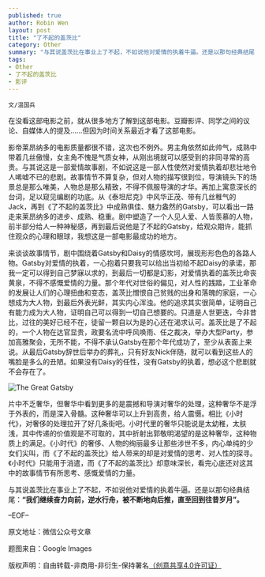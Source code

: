 ```yaml
---
published: true
author: Robin Wen
layout: post
title: "了不起的盖茨比"
category: Other
summary: "与其说盖茨比在事业上了不起，不如说他对爱情的执着牛逼。还是以那句经典结尾：“我们继续奋力向前，逆水行舟，被不断地向后推，直至回到往昔岁月”。"
tags: 
- Other
- 了不起的盖茨比
- 影评
---
```


`文/温国兵`

在没看这部电影之前，就从很多地方了解到这部电影。豆瓣影评、同学之间的议论、自媒体人的提及……但因为时间关系最近才看了这部电影。

影帝莱昂纳多的电影质量都很不错，这次也不例外。男主角依然如此帅气，成熟中带着几丝傲慢，女主角不愧是气质女神，从刚出境就可以感受到的非同寻常的高贵。与其说这是一部爱情故事剧，不如说这是一部人性使然对爱情执着却悲壮地令人唏嘘不已的悲剧。故事情节不算复杂，但对人物的描写很到位，导演镜头下的场景总是那么唯美，人物总是那么精致，不得不佩服导演的才华。再加上寓意深长的台词，足以窥见编剧的功底。从《泰坦尼克》中风华正茂、带有几丝稚气的Jack，再到《了不起的盖茨比》中成熟俱佳、魅力盎然的Gatsby，可以看出一路走来莱昂纳多的进步、成熟、稳重。剧中塑造了一个人见人爱、人皆羡慕的人物，前半部分给人一种神秘感，再到最后说他是了不起的Gatsby，给观众期许，能抓住观众的心理和眼球，我想这是一部电影最成功的地方。

来谈谈故事情节，剧中围绕着Gatsby和Daisy的情感坎坷，展现形形色色的各路人物。Gatsby对爱情的执着，一心抱着只要我可以给出当初给不起Daisy的承诺，那我一定可以得到自己梦寐以求的，到最后一切都是幻影，对爱情执着的盖茨比命丧黄泉，不得不感慨爱情的力量。那个年代对世俗的偏见，对人性的践踏，工业革命的发展让人们的心理扭曲和变态，盖茨比憎恨自己贫贱的出身和落魄的家庭，一心想成为大人物，到最后外表光鲜，其实内心浑浊。他的追求其实很简单，证明自己有能力成为大人物，证明自己可以得到一切自己想要的。只道是人世更迭，今非昔比，过往的美好已经不在，徒留一颗自以为是的心还在渴求认可。盖茨比是了不起的，一个人物在达官显贵，政要名流中呼风唤雨、任之裁决，举办大型Party，参加高雅聚会，无所不能，不得不承认Gatsby在那个年代成功了，至少从表面上来说。从最后Gatsby辞世后举办的葬礼，只有好友Nick伴随，就可以看到这些人的嘴脸是多么的丑陋。如果没有Daisy的任性，没有Gatsby的执着，想必这个悲剧就不会存在了。

![The Great Gatsby](http://i.imgur.com/IakRslR.jpg)

片中不乏奢华，但奢华中看到更多的是震撼和导演对奢华的处理，这种奢华不是浮于外表的，而是深入骨髓。这种奢华可以上升到高贵，给人震慑。相比《小时代》，对奢侈的处理拉开了好几条街吧。小时代里的奢华只能说是太幼稚，太肤浅，其中传递的价值观是不可取的，其中折射出郭敬明渴望的是这种奢华，这种物质上的满足。《小时代》的奢侈、人物的绚丽最多让那些涉世不多，内心单纯的少女们尖叫，而《了不起的盖茨比》给人带来的却是对爱情的思考、对人性的探寻。《小时代》只能用于消遣，而《了不起的盖茨比》却意味深长，看完心底还对这其中的故事情节有所思考、感慨爱情的力量。

与其说盖茨比在事业上了不起，不如说他对爱情的执着牛逼。还是以那句经典结尾：**“我们继续奋力向前，逆水行舟，被不断地向后推，直至回到往昔岁月”。**

–EOF–

原文地址：微信公众号文章

题图来自：Google Images

版权声明：自由转载-非商用-非衍生-保持署名<a href="http://creativecommons.org/licenses/by-nc-nd/4.0/deed.zh" target="_blank">（创意共享4.0许可证）</a>
